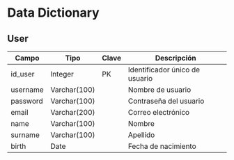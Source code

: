 # Data Dictionary

## User
Campo | Tipo | Clave | Descripción
----- | ---- | ----- | ------------
id_user | Integer | PK | Identificador único de usuario
username | Varchar(100) |  | Nombre de usuario
password | Varchar(100) |  | Contraseña del usuario
email | Varchar(200) |  | Correo electrónico
name | Varchar(100) |  | Nombre
surname | Varchar(100) |  | Apellido
birth | Date |  | Fecha de nacimiento